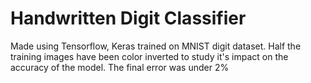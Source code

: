 # Handwritten Digit Classifier
Made using Tensorflow, Keras trained on MNIST digit dataset.
Half the training images have been color inverted to study it's impact on the accuracy of the model.
The final error was under 2%
